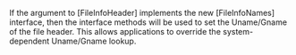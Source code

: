 <!-- go.dev/issue/50102 -->
If the argument to [FileInfoHeader] implements the new [FileInfoNames]
interface, then the interface methods will be used to set the Uname/Gname
of the file header. This allows applications to override the system-dependent
Uname/Gname lookup.
